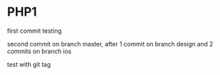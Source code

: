 # PHP1

first commit testing

second commit on branch master, after 1 commit on branch design and 2 commits on branch ios

test with git tag